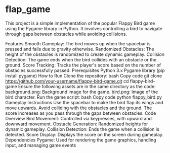 # flap_game
This project is a simple implementation of the popular Flappy Bird game using the Pygame library in Python. It involves controlling a bird to navigate through gaps between obstacles while avoiding collisions.

Features
Smooth Gameplay: The bird moves up when the spacebar is pressed and falls due to gravity otherwise.
Randomized Obstacles: The height of the obstacles is randomized to create dynamic gameplay.
Collision Detection: The game ends when the bird collides with an obstacle or the ground.
Score Tracking: Tracks the player's score based on the number of obstacles successfully passed.
Prerequisites
Python 3.x
Pygame library (pip install pygame)
How to Run
Clone the repository:
bash
Copy code
git clone https://github.com/your-username/flappy-bird-game.git
cd flappy-bird-game
Ensure the following assets are in the same directory as the code:
background.png: Background image for the game.
bird.png: Image of the bird character.
Run the game script:
bash
Copy code
python flappy_bird.py
Gameplay Instructions
Use the spacebar to make the bird flap its wings and move upwards.
Avoid colliding with the obstacles and the ground.
The score increases as you pass through the gaps between obstacles.
Code Overview
Bird Movement: Controlled via keypresses, with upward and downward movement.
Obstacle Generation: Randomized heights for dynamic gameplay.
Collision Detection: Ends the game when a collision is detected.
Score Display: Displays the score on the screen during gameplay.
Dependencies
Pygame: Used for rendering the game graphics, handling input, and managing game events
